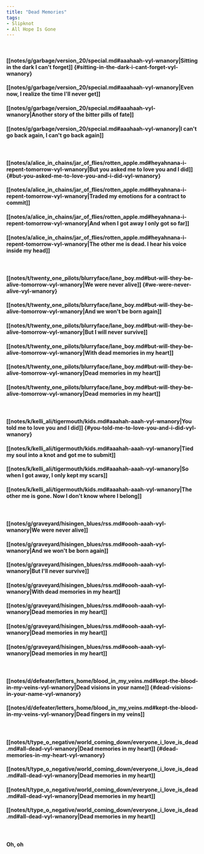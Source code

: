 ```yaml
---
title: "Dead Memories"
tags:
- Slipknot
- All Hope Is Gone
---
```

&nbsp;
#### [[notes/g/garbage/version_20/special.md#aaahaah-vyl-wnanory|Sitting in the dark I can't forget]] {#sitting-in-the-dark-i-cant-forget-vyl-wnanory}
#### [[notes/g/garbage/version_20/special.md#aaahaah-vyl-wnanory|Even now, I realize the time I'll never get]]
#### [[notes/g/garbage/version_20/special.md#aaahaah-vyl-wnanory|Another story of the bitter pills of fate]]
#### [[notes/g/garbage/version_20/special.md#aaahaah-vyl-wnanory|I can't go back again, I can't go back again]]
&nbsp;
#### [[notes/a/alice_in_chains/jar_of_flies/rotten_apple.md#heyahnana-i-repent-tomorrow-vyl-wnanory|But you asked me to love you and I did]] {#but-you-asked-me-to-love-you-and-i-did-vyl-wnanory}
#### [[notes/a/alice_in_chains/jar_of_flies/rotten_apple.md#heyahnana-i-repent-tomorrow-vyl-wnanory|Traded my emotions for a contract to commit]]
#### [[notes/a/alice_in_chains/jar_of_flies/rotten_apple.md#heyahnana-i-repent-tomorrow-vyl-wnanory|And when I got away I only got so far]]
#### [[notes/a/alice_in_chains/jar_of_flies/rotten_apple.md#heyahnana-i-repent-tomorrow-vyl-wnanory|The other me is dead. I hear his voice inside my head]]
&nbsp;
#### [[notes/t/twenty_one_pilots/blurryface/lane_boy.md#but-will-they-be-alive-tomorrow-vyl-wnanory|We were never alive]] {#we-were-never-alive-vyl-wnanory}
#### [[notes/t/twenty_one_pilots/blurryface/lane_boy.md#but-will-they-be-alive-tomorrow-vyl-wnanory|And we won't be born again]]
#### [[notes/t/twenty_one_pilots/blurryface/lane_boy.md#but-will-they-be-alive-tomorrow-vyl-wnanory|But I will never survive]]
#### [[notes/t/twenty_one_pilots/blurryface/lane_boy.md#but-will-they-be-alive-tomorrow-vyl-wnanory|With dead memories in my heart]]
#### [[notes/t/twenty_one_pilots/blurryface/lane_boy.md#but-will-they-be-alive-tomorrow-vyl-wnanory|Dead memories in my heart]]
#### [[notes/t/twenty_one_pilots/blurryface/lane_boy.md#but-will-they-be-alive-tomorrow-vyl-wnanory|Dead memories in my heart]]
&nbsp;
#### [[notes/k/kelli_ali/tigermouth/kids.md#aaahah-aaah-vyl-wnanory|You told me to love you and I did]] {#you-told-me-to-love-you-and-i-did-vyl-wnanory}
#### [[notes/k/kelli_ali/tigermouth/kids.md#aaahah-aaah-vyl-wnanory|Tied my soul into a knot and got me to submit]]
#### [[notes/k/kelli_ali/tigermouth/kids.md#aaahah-aaah-vyl-wnanory|So when I got away, I only kept my scars]]
#### [[notes/k/kelli_ali/tigermouth/kids.md#aaahah-aaah-vyl-wnanory|The other me is gone. Now I don't know where I belong]]
&nbsp;
#### [[notes/g/graveyard/hisingen_blues/rss.md#oooh-aaah-vyl-wnanory|We were never alive]]
#### [[notes/g/graveyard/hisingen_blues/rss.md#oooh-aaah-vyl-wnanory|And we won't be born again]]
#### [[notes/g/graveyard/hisingen_blues/rss.md#oooh-aaah-vyl-wnanory|But I'll never survive]]
#### [[notes/g/graveyard/hisingen_blues/rss.md#oooh-aaah-vyl-wnanory|With dead memories in my heart]]
#### [[notes/g/graveyard/hisingen_blues/rss.md#oooh-aaah-vyl-wnanory|Dead memories in my heart]]
#### [[notes/g/graveyard/hisingen_blues/rss.md#oooh-aaah-vyl-wnanory|Dead memories in my heart]]
#### [[notes/g/graveyard/hisingen_blues/rss.md#oooh-aaah-vyl-wnanory|Dead memories in my heart]]
&nbsp;
#### [[notes/d/defeater/letters_home/blood_in_my_veins.md#kept-the-blood-in-my-veins-vyl-wnanory|Dead visions in your name]] {#dead-visions-in-your-name-vyl-wnanory}
#### [[notes/d/defeater/letters_home/blood_in_my_veins.md#kept-the-blood-in-my-veins-vyl-wnanory|Dead fingers in my veins]]
&nbsp;
#### [[notes/t/type_o_negative/world_coming_down/everyone_i_love_is_dead.md#all-dead-vyl-wnanory|Dead memories in my heart]] {#dead-memories-in-my-heart-vyl-wnanory}
#### [[notes/t/type_o_negative/world_coming_down/everyone_i_love_is_dead.md#all-dead-vyl-wnanory|Dead memories in my heart]]
#### [[notes/t/type_o_negative/world_coming_down/everyone_i_love_is_dead.md#all-dead-vyl-wnanory|Dead memories in my heart]]
#### [[notes/t/type_o_negative/world_coming_down/everyone_i_love_is_dead.md#all-dead-vyl-wnanory|Dead memories in my heart]]
&nbsp;
#### Oh, oh
